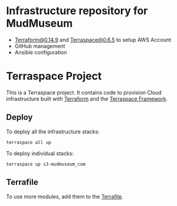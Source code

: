# Infrastructure repository for MudMuseum

- Terraform@0.14.9 and Terraspace@0.6.5 to setup AWS Account
- GitHub management
- Ansible configuration

# Terraspace Project

This is a Terraspace project. It contains code to provision Cloud infrastructure built with [Terraform](https://www.terraform.io/) and the [Terraspace Framework](https://terraspace.cloud/).

## Deploy

To deploy all the infrastructure stacks:

    terraspace all up

To deploy individual stacks:

    terraspace up s3-mudmuseum_com

## Terrafile

To use more modules, add them to the [Terrafile](https://terraspace.cloud/docs/terrafile/).
